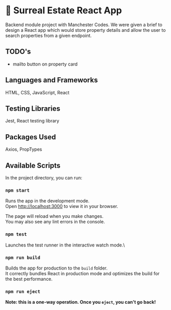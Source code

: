 # :house_with_garden: Surreal Estate React App

Backend module project with Manchester Codes. We were given a brief to design a React app which would store property details and allow the user to search properties from a given endpoint.

## TODO's

- mailto button on property card

## Languages and Frameworks

HTML, CSS, JavaScript, React

## Testing Libraries

Jest, React testing library

## Packages Used

Axios, PropTypes

## Available Scripts

In the project directory, you can run:

### `npm start`

Runs the app in the development mode.\
Open [http://localhost:3000](http://localhost:3000) to view it in your browser.

The page will reload when you make changes.\
You may also see any lint errors in the console.

### `npm test`

Launches the test runner in the interactive watch mode.\

### `npm run build`

Builds the app for production to the `build` folder.\
It correctly bundles React in production mode and optimizes the build for the best performance.

### `npm run eject`

**Note: this is a one-way operation. Once you `eject`, you can't go back!**

